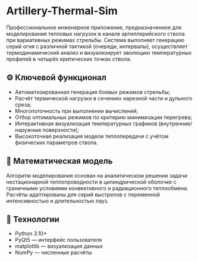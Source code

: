 # Artillery-Thermal-Sim

Профессиональное инженерное приложение, предназначенное для моделирования тепловых нагрузок в канале артиллерийского ствола при вариативных режимах стрельбы. Система выполняет генерацию серий огня с различной тактикой (очереди, интервалы), осуществляет термодинамический анализ и визуализирует эволюцию температурных профилей в четырёх критических точках ствола.

## ⚙️ Ключевой функционал

- Автоматизированная генерация боевых режимов стрельбы;
- Расчёт термической нагрузки в сечениях нарезной части и дульного среза;
- Многопоточность при выполнении вычислений;
- Отбор оптимальных режимов по критерию минимизации перегрева;
- Интерактивная визуализация температурных графиков (внутренние/наружные поверхности);
- Высокоточная реализация модели теплопередачи с учётом физических параметров ствола.

## 🧠 Математическая модель

Алгоритм моделирования основан на аналитическом решении задачи нестационарной теплопроводности в цилиндрической оболочке с граничными условиями конвективного и радиационного теплообмена. Расчёты адаптированы для серий выстрелов с переменной интенсивностью и длительностью пауз.

## 🧱 Технологии

- Python 3.10+
- PyQt5 — интерфейс пользователя
- matplotlib — визуализация данных
- NumPy — численные расчёты



